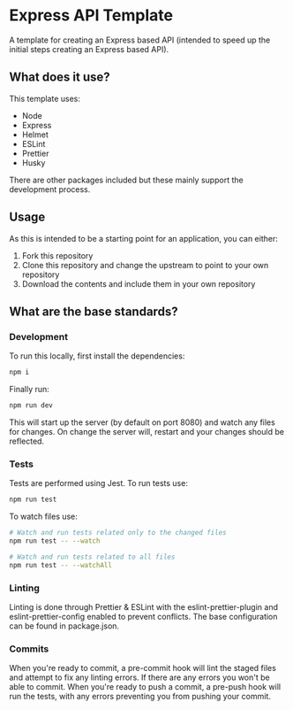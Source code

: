 # Express API Template

A template for creating an Express based API (intended to speed up the initial steps creating an Express based API).

## What does it use?

This template uses:

- Node
- Express
- Helmet
- ESLint
- Prettier
- Husky

There are other packages included but these mainly support the development process.

## Usage

As this is intended to be a starting point for an application, you can either:

1. Fork this repository
2. Clone this repository and change the upstream to point to your own repository
3. Download the contents and include them in your own repository

## What are the base standards?

### Development

To run this locally, first install the dependencies:

```bash
npm i
```

Finally run:

```bash
npm run dev
```

This will start up the server (by default on port 8080) and watch any files for changes. On change the server will, restart and your changes should be reflected.

### Tests

Tests are performed using Jest. To run tests use:

```bash
npm run test
```

To watch files use:

```bash
# Watch and run tests related only to the changed files
npm run test -- --watch

# Watch and run tests related to all files
npm run test -- --watchAll
```

### Linting

Linting is done through Prettier & ESLint with the eslint-prettier-plugin and eslint-prettier-config enabled to prevent conflicts. The base configuration can be found in package.json.

### Commits

When you're ready to commit, a pre-commit hook will lint the staged files and attempt to fix any linting errors. If there are any errors you won't be able to commit. When you're ready to push a commit, a pre-push hook will run the tests, with any errors preventing you from pushing your commit.
